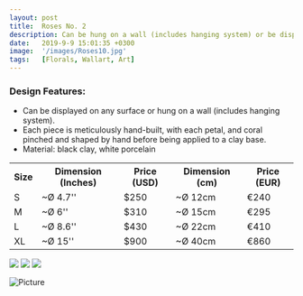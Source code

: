 ```yaml
---
layout: post
title:  Roses No. 2
description: Can be hung on a wall (includes hanging system) or be displayed on any surface.
date:   2019-9-9 15:01:35 +0300
image:  '/images/Roses10.jpg'
tags:   [Florals, Wallart, Art]
---
```


### Design Features:
* Can be displayed on any surface or hung on a wall (includes hanging system).
* Each piece is meticulously hand-built, with each petal, and coral pinched and shaped by hand before being applied to a clay base.
* Material: black clay, white porcelain

<div class="table-container">
  <table>
    <tr><th>Size</th><th>Dimension (Inches)</th><th>Price (USD)</th><th>Dimension (cm)</th><th>Price (EUR)</th></tr>
    <tr><td>S</td><td>~Ø 4.7''</td><td>$250</td><td>~Ø 12cm</td><td>€240</td></tr>
    <tr><td>M</td><td>~Ø 6''</td><td>$310</td><td>~Ø 15cm</td><td>€295</td></tr>
    <tr><td>L</td><td>~Ø 8.6'' </td><td>$430</td><td>~Ø 22cm</td><td>€410</td></tr>
	<tr><td>XL</td><td>~Ø 15'' </td><td>$900</td><td>~Ø 40cm</td><td>€860</td></tr>
  
  </table>
</div>


<div class="gallery-box">
  <div class="gallery">
    <img src="/website_susan/images/Roses11.jpg">
    <img src="/website_susan/images/Roses12.jpg">
    <img src="/website_susan/images/Roses13.jpg">
	
 
  </div>
</div>

![Picture]({{site.baseurl}}/images/Roses17.jpg)
